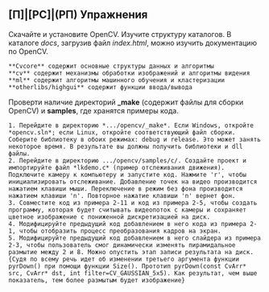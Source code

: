 ## [П]|[РС]|(РП) Упражнения

Скачайте и установите OpenCV. Изучите структуру каталогов. В каталоге *docs*, загрузив файл *index.html*, можно изучить документацию по OpenCV. 

	**Cvcore** содержит основные структуры данных и алгоритмы
	**cv** содержит механизмы обработки изображений и алгоритмы видения
	**ml** содержит алгоритмы машинного обучения и кластеризации
	**otherlibs/highgui** содержит функции ввода/вывода

Проверти наличие директорий **_make** (содержит файлы для сборки OpenCV) и **samples**, где хранятся примеры кода.

	1. Перейдите в директорию *.../opencv/_make*. Если Windows, откройте *opencv.sln*; если Linux, откройте соответствующий файл сборки. Соберите библиотеку в обоих режимах: debug и release. Это может занять некоторое время. В результате вы должны получить библиотеки и dll файлы.
	2. Перейдите в директорию .../opencv/samples/c/. Создайте проект и импортируйте файл *lkdemo.c* (пример отслеживания движения). Подключите камеру к компьютеру и запустите код. Нажмите 'r', чтобы инициализировать отслеживание. Добавление точек на видео производится нажатием клавиши мыши. Переключение в режим без фона производится нажатием клавиши 'n'. Повторное нажатие клавиши 'n' вернет фон.
	3. Совместите код из примера 2-11 и код из примера 2-5, чтобы создать программу, которая будет считывать видеопоток с камеры и сохраняет цветное изображение с пониженной дискретизацией на диск.
	4. Модифицируйте предыдущий код добавлением в него кода из примера 2-1, чтобы отобразить процесс преобразования кадров на экран.
	5. Модифицируйте предыдущий код добавлением в него слайдера из примера 2-3, чтобы пользователь смог динамически изменять пирамидальное размытие между 2 и 8. Можно опустить этап записи результата на диск. {Судя по всему речь идет об изменении третьего аргумента функции pyrDown() при помощи функции Size(). Прототип pyrDown(const CvArr* src, CvArr* dst, int filter=CV_GAUSSIAN_5x5). Как результат, чем выше показатель, тем более размытым будет изображение}
